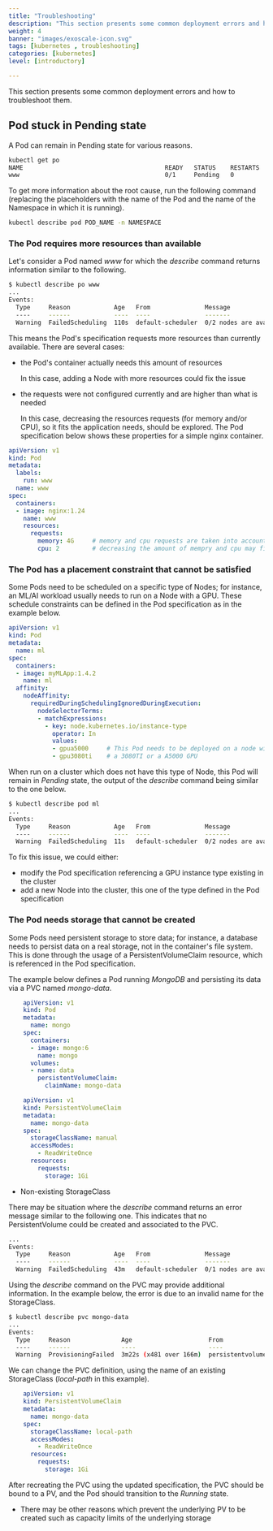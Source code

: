```yaml
---
title: "Troubleshooting"
description: "This section presents some common deployment errors and how to troubleshoot them."
weight: 4
banner: "images/exoscale-icon.svg"
tags: [kubernetes , troubleshooting]
categories: [kubernetes]
level: [introductory]

---
```


This section presents some common deployment errors and how to troubleshoot them.

## Pod stuck in Pending state

A Pod can remain in Pending state for various reasons.

```bash
kubectl get po
NAME                                       READY   STATUS    RESTARTS   AGE
www                                        0/1     Pending   0          6s
```

To get more information about the root cause, run the following command (replacing the placeholders with the name of the Pod and the name of the Namespace in which it is running).

```bash
kubectl describe pod POD_NAME -n NAMESPACE
```

### The Pod requires more resources than available

Let's consider a Pod named *www* for which the *describe* command returns information similar to the following.

```bash
$ kubectl describe po www
...
Events:
  Type     Reason            Age   From               Message
  ----     ------            ----  ----               -------
  Warning  FailedScheduling  110s  default-scheduler  0/2 nodes are available: 2 Insufficient cpu, 2 Insufficient memory. preemption: 0/2 nodes are available: 2 No preemption victims found for incoming pod.
```

This means the Pod's specification requests more resources than currently available. There are several cases:

- the Pod's container actually needs this amount of resources
  
  In this case, adding a Node with more resources could fix the issue

- the requests were not configured currently and are higher than what is needed

  In this case, decreasing the resources requests (for memory and/or CPU), so it fits the application needs, should be explored. The Pod specification below shows these properties for a simple nginx container. 

```yaml {filename="pod.yaml"}
apiVersion: v1
kind: Pod
metadata:
  labels:
    run: www
  name: www
spec:
  containers:
  - image: nginx:1.24
    name: www
    resources:
      requests:
        memory: 4G     # memory and cpu requests are taken into account during the scheduling phase
        cpu: 2         # decreasing the amount of mempry and cpu may fix the issue in some cases
```

### The Pod has a placement constraint that cannot be satisfied

Some Pods need to be scheduled on a specific type of Nodes; for instance, an ML/AI workload usually needs to run on a Node with a GPU. These schedule constraints can be defined in the Pod specification as in the example below.

```yaml {filename="pod-ml.yaml"}
apiVersion: v1
kind: Pod
metadata:
  name: ml
spec:
  containers:
  - image: myMLApp:1.4.2
    name: ml
  affinity:
    nodeAffinity:
      requiredDuringSchedulingIgnoredDuringExecution:
        nodeSelectorTerms:
        - matchExpressions:
          - key: node.kubernetes.io/instance-type
            operator: In
            values:
            - gpua5000     # This Pod needs to be deployed on a node with 
            - gpu3080ti    # a 3080TI or a A5000 GPU
```

When run on a cluster which does not have this type of Node, this Pod will remain in *Pending* state, the output of the *describe* command being similar to the one below.

```bash
$ kubectl describe pod ml
...
Events:
  Type     Reason            Age   From               Message
  ----     ------            ----  ----               -------
  Warning  FailedScheduling  11s   default-scheduler  0/2 nodes are available: 2 node(s) didn't match Pod's node affinity/selector. preemption: 0/2 nodes are available: 2 Preemption is not helpful for scheduling.
```

To fix this issue, we could either:
- modify the Pod specification referencing a GPU instance type existing in the cluster
- add a new Node into the cluster, this one of the type defined in the Pod specification

### The Pod needs storage that cannot be created

Some Pods need persistent storage to store data; for instance, a database needs to persist data on a real storage, not in the container's file system. This is done through the usage of a PersistentVolumeClaim resource, which is referenced in the Pod specification.

The example below defines a Pod running *MongoDB* and persisting its data via a PVC named *mongo-data*.



```yaml {filename="pod.yaml"}
    apiVersion: v1
    kind: Pod
    metadata:
      name: mongo
    spec:
      containers:
      - image: mongo:6
        name: mongo
      volumes:
      - name: data
        persistentVolumeClaim:
          claimName: mongo-data
```

  

```yaml {filename="pvc.yaml"}
    apiVersion: v1
    kind: PersistentVolumeClaim
    metadata:
      name: mongo-data
    spec:
      storageClassName: manual
      accessModes:
        - ReadWriteOnce
      resources:
        requests:
          storage: 1Gi
```


- Non-existing StorageClass

There may be situation where the *describe* command returns an error message similar to the following one. This indicates that no PersistentVolume could be created and associated to the PVC.

```bash
...
Events:
  Type     Reason            Age   From               Message
  ----     ------            ----  ----               -------
  Warning  FailedScheduling  43m   default-scheduler  0/1 nodes are available: pod has unbound immediate PersistentVolumeClaims. preemption: 0/1 nodes are available: 1 Preemption is not helpful for scheduling.
```

Using the *describe* command on the PVC may provide additional information. In the example below, the error is due to an invalid name for the StorageClass.

```bash
$ kubectl describe pvc mongo-data
...
Events:
  Type     Reason              Age                     From                         Message
  ----     ------              ----                    ----                         -------
  Warning  ProvisioningFailed  3m22s (x481 over 166m)  persistentvolume-controller  storageclass.storage.k8s.io "manual" not found
```

We can change the PVC definition, using the name of an existing StorageClass (*local-path* in this example).

```yaml {filename="pvc.yaml"}
    apiVersion: v1
    kind: PersistentVolumeClaim
    metadata:
      name: mongo-data
    spec:
      storageClassName: local-path
      accessModes:
        - ReadWriteOnce
      resources:
        requests:
          storage: 1Gi
```

After recreating the PVC using the updated specification, the PVC should be bound to a PV, and the Pod should transition to the *Running* state.

- There may be other reasons which prevent the underlying PV to be created such as capacity limits of the underlying storage
